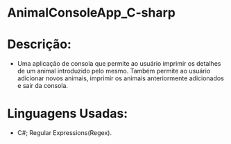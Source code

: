 # AnimalConsoleApp_C-sharp
# Descrição:
- Uma aplicação de consola que permite ao usuário imprimir os detalhes de um animal introduzido pelo mesmo. Também permite ao usuário adicionar novos animais, imprimir os animais anteriormente adicionados e sair da consola.

# Linguagens Usadas:
- C#; Regular Expressions(Regex).
